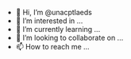- 👋 Hi, I’m @unacptlaeds
- 👀 I’m interested in ...
- 🌱 I’m currently learning ...
- 💞️ I’m looking to collaborate on ...
- 📫 How to reach me ...

<!---
unacptlaeds/unacptlaeds is a ✨ special ✨ repository because its `README.md` (this file) appears on your GitHub profile.
You can click the Preview link to take a look at your changes.
--->
